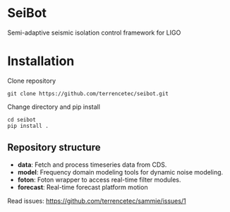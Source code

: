 # SeiBot
Semi-adaptive seismic isolation control framework for LIGO

# Installation
Clone repository
```
git clone https://github.com/terrencetec/seibot.git
```

Change directory and pip install
```
cd seibot
pip install .
```

## Repository structure

- **data**: Fetch and process timeseries data from CDS.
- **model**: Frequency domain modeling tools for dynamic noise modeling.
- **foton**: Foton wrapper to access real-time filter modules.
- **forecast**: Real-time forecast platform motion

Read issues: https://github.com/terrencetec/sammie/issues/1
